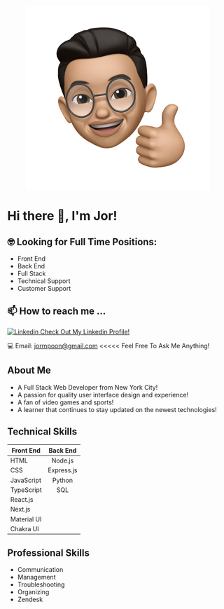 <p align="center" >
  <img src="/img/JMPlogo.png">
</p>



# Hi there 👋, I'm Jor! 

## 🤓 Looking for Full Time Positions:

- Front End
- Back End
- Full Stack
- Technical Support
- Customer Support

## 📫 How to reach me ...

<i class="fab fa-linkedin"></i> [![Linkedin](https://i.stack.imgur.com/gVE0j.png) Check Out My Linkedin Profile!](https://www.linkedin.com/in/jor-ming-poon/)

💻 Email: jormpoon@gmail.com <<<<< Feel Free To Ask Me Anything!

## About Me

- A Full Stack Web Developer from New York City!
- A passion for quality user interface design and experience!
- A fan of video games and sports!
- A learner that continues to stay updated on the newest technologies!

## Technical Skills

| Front End       | Back End          |
| ------------- |:-------------:| 
| HTML     | Node.js | 
| CSS     | Express.js     |  
| JavaScript |   Python  |   
| TypeScript |     SQL |
| React.js |     
| Next.js |     
| Material UI |
| Chakra UI |

## Professional Skills

- Communication
- Management
- Troubleshooting
- Organizing 
- Zendesk


<!--
**JorPoon/JorPoon** is a ✨ _special_ ✨ repository because its `README.md` (this file) appears on your GitHub profile.

- 🔭 I’m currently working on ...
- 🌱 I’m currently learning ...
- 🤔 I’m looking for help with ...
-->
